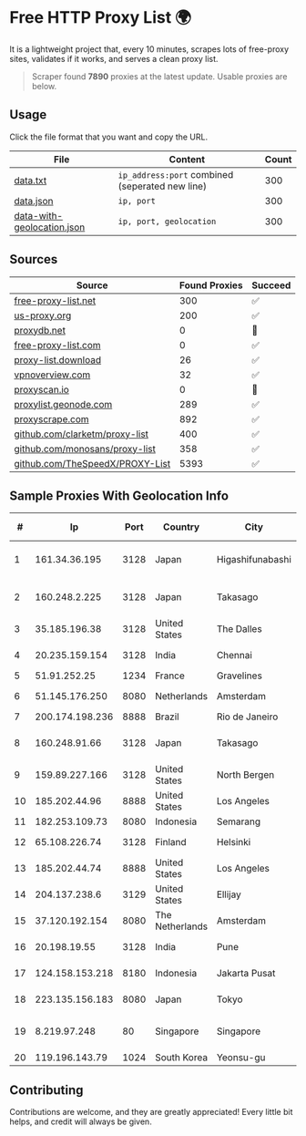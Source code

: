 
# Free HTTP Proxy List 🌍

It is a lightweight project that, every 10 minutes, scrapes lots of free-proxy sites, validates if it works, and serves a clean proxy list.


> Scraper found **7890** proxies at the latest update. Usable proxies are below.

## Usage

Click the file format that you want and copy the URL.


|File|Content|Count|
|----|-------|-----|
|[data.txt](https://raw.githubusercontent.com/themiralay/Proxy-List-World/master/data.txt)|`ip_address:port` combined (seperated new line)|300|
|[data.json](https://raw.githubusercontent.com/themiralay/Proxy-List-World/master/data.json)|`ip, port`|300|
|[data-with-geolocation.json](https://raw.githubusercontent.com/themiralay/Proxy-List-World/master/data-with-geolocation.json)|`ip, port, geolocation`|300|

## Sources

|Source|Found Proxies|Succeed|
|------|-------------|-------|
|[free-proxy-list.net](https://free-proxy-list.net)|300|✅|
|[us-proxy.org](https://www.us-proxy.org)|200|✅|
|[proxydb.net](http://proxydb.net)|0|🚫|
|[free-proxy-list.com](https://free-proxy-list.com/?page=&port=&type%5B%5D=http&type%5B%5D=https&up_time=0&search=Search)|0|✅|
|[proxy-list.download](https://www.proxy-list.download/HTTP)|26|✅|
|[vpnoverview.com](https://vpnoverview.com/privacy/anonymous-browsing/free-proxy-servers)|32|✅|
|[proxyscan.io](https://www.proxyscan.io)|0|🚫|
|[proxylist.geonode.com](https://proxylist.geonode.com/api/proxy-list?limit=300&page=1&sort_by=lastChecked&sort_type=desc&protocols=http,https)|289|✅|
|[proxyscrape.com](https://api.proxyscrape.com/v2/?request=displayproxies&protocol=http&timeout=10000&country=all&ssl=all&anonymity=all)|892|✅|
|[github.com/clarketm/proxy-list](https://raw.githubusercontent.com/clarketm/proxy-list/master/proxy-list-raw.txt)|400|✅|
|[github.com/monosans/proxy-list](https://raw.githubusercontent.com/monosans/proxy-list/main/proxies/http.txt)|358|✅|
|[github.com/TheSpeedX/PROXY-List](https://raw.githubusercontent.com/TheSpeedX/PROXY-List/master/http.txt)|5393|✅|


## Sample Proxies With Geolocation Info

|#|Ip|Port|Country|City|Internet Service Provider|
|-|--|----|-------|----|-------------------------|
|1|161.34.36.195|3128|Japan|Higashifunabashi|NTT PC Communications, Inc.|
|2|160.248.2.225|3128|Japan|Takasago|NTT PC Communications, Inc.|
|3|35.185.196.38|3128|United States|The Dalles|Google LLC|
|4|20.235.159.154|3128|India|Chennai|Microsoft Corporation|
|5|51.91.252.25|1234|France|Gravelines|OVH SAS|
|6|51.145.176.250|8080|Netherlands|Amsterdam|Microsoft Corporation|
|7|200.174.198.236|8888|Brazil|Rio de Janeiro|Claro S.A|
|8|160.248.91.66|3128|Japan|Takasago|NTT PC Communications, Inc.|
|9|159.89.227.166|3128|United States|North Bergen|DigitalOcean, LLC|
|10|185.202.44.96|8888|United States|Los Angeles|QuickPacket, LLC|
|11|182.253.109.73|8080|Indonesia|Semarang|Biznet Metronet|
|12|65.108.226.74|3128|Finland|Helsinki|Hetzner Online GmbH|
|13|185.202.44.74|8888|United States|Los Angeles|QuickPacket, LLC|
|14|204.137.238.6|3129|United States|Ellijay|Apogee Telecom Inc.|
|15|37.120.192.154|8080|The Netherlands|Amsterdam|M247 Europe SRL|
|16|20.198.19.55|3128|India|Pune|Microsoft Corporation|
|17|124.158.153.218|8180|Indonesia|Jakarta Pusat|PT iForte Global Internet|
|18|223.135.156.183|8080|Japan|Tokyo|So-net Corporation|
|19|8.219.97.248|80|Singapore|Singapore|Alibaba (US) Technology Co., Ltd.|
|20|119.196.143.79|1024|South Korea|Yeonsu-gu|Korea Telecom|



## Contributing

Contributions are welcome, and they are greatly appreciated! Every
little bit helps, and credit will always be given.

